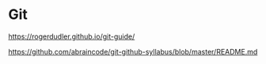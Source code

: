 # Git

https://rogerdudler.github.io/git-guide/

https://github.com/abraincode/git-github-syllabus/blob/master/README.md
